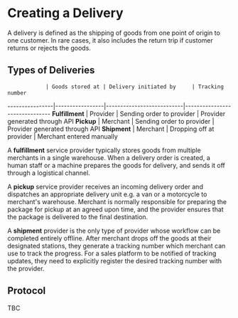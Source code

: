 Creating a Delivery
===================
A delivery is defined as the shipping of goods from one point of origin to one customer. In rare cases, it also includes the return trip if customer returns or rejects the goods.

Types of Deliveries
-------------------

                | Goods stored at | Delivery initiated by     | Tracking number
----------------|-----------------|---------------------------|-------------------------------
**Fulfillment** | Provider        | Sending order to provider | Provider generated through API
**Pickup**      | Merchant        | Sending order to provider | Provider generated through API
**Shipment**    | Merchant        | Dropping off at provider  | Merchant entered manually

A **fulfillment** service provider typically stores goods from multiple merchants in a single warehouse. When a delivery order is created, a human staff or a machine prepares the goods for delivery, and sends it off through a logistical channel.

A **pickup** service provider receives an incoming delivery order and dispatches an appropriate delivery unit e.g. a van or a motorcycle to merchant's warehouse. Merchant is normally responsible for preparing the package for pickup at an agreed upon time, and the provider ensures that the package is delivered to the final destination.

A **shipment** provider is the only type of provider whose workflow can be completed entirely offline. After merchant drops off the goods at their designated stations, they generate a tracking number which merchant can use to track the progress. For a sales platform to be notified of tracking updates, they need to explicitly register the desired tracking number with the provider.

Protocol
--------
TBC
